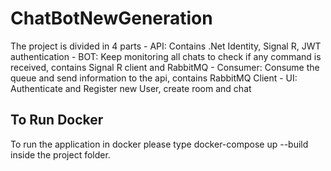 # ChatBotNewGeneration

The project is divided in 4 parts
    - API: Contains .Net Identity, Signal R, JWT authentication
    - BOT: Keep monitoring all chats to check if any command is received, contains Signal R client and RabbitMQ
    - Consumer: Consume the queue and send information to the api, contains RabbitMQ Client
    - UI: Authenticate and Register new User, create room and chat

## To Run Docker

To run the application in docker please type docker-compose up --build inside the project folder.